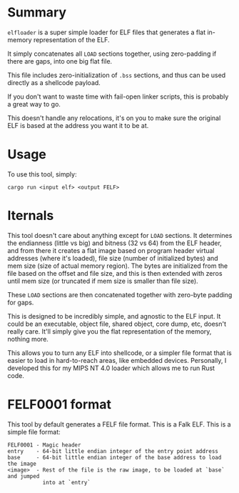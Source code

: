 # Summary

`elfloader` is a super simple loader for ELF files that generates a flat
in-memory representation of the ELF.

It simply concatenates all `LOAD` sections together, using zero-padding if
there are gaps, into one big flat file.

This file includes zero-initialization of `.bss` sections, and thus can be used
directly as a shellcode payload.

If you don't want to waste time with fail-open linker scripts, this is probably
a great way to go.

This doesn't handle any relocations, it's on you to make sure the original ELF
is based at the address you want it to be at.

# Usage

To use this tool, simply:

`cargo run <input elf> <output FELF>`

# Iternals

This tool doesn't care about anything except for `LOAD` sections. It determines
the endianness (little vs big) and bitness (32 vs 64) from the ELF header,
and from there it creates a flat image based on program header virtual
addresses (where it's loaded), file size (number of initialized bytes) and
mem size (size of actual memory region). The bytes are initialized from the
file based on the offset and file size, and this is then extended with zeros
until mem size (or truncated if mem size is smaller than file size).

These `LOAD` sections are then concatenated together with zero-byte padding
for gaps.

This is designed to be incredibly simple, and agnostic to the ELF input. It
could be an executable, object file, shared object, core dump, etc, doesn't
really care. It'll simply give you the flat representation of the memory,
nothing more.

This allows you to turn any ELF into shellcode, or a simpler file format that
is easier to load in hard-to-reach areas, like embedded devices. Personally,
I developed this for my MIPS NT 4.0 loader which allows me to run Rust code.

# FELF0001 format

This tool by default generates a FELF file format. This is a Falk ELF. This
is a simple file format:

```
FELF0001 - Magic header
entry    - 64-bit little endian integer of the entry point address
base     - 64-bit little endian integer of the base address to load the image
<image>  - Rest of the file is the raw image, to be loaded at `base` and jumped
           into at `entry`
```

